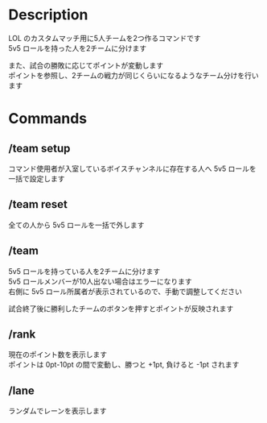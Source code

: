 # Description
LOL のカスタムマッチ用に5人チームを2つ作るコマンドです  
5v5 ロールを持った人を2チームに分けます  


また、試合の勝敗に応じてポイントが変動します  
ポイントを参照し、2チームの戦力が同じくらいになるようなチーム分けを行います  

# Commands
## /team setup

コマンド使用者が入室しているボイスチャンネルに存在する人へ 5v5 ロールを一括で設定します

## /team reset
全ての人から 5v5 ロールを一括で外します

## /team
5v5 ロールを持っている人を2チームに分けます  
5v5 ロールメンバーが10人出ない場合はエラーになります  
右側に 5v5 ロール所属者が表示されているので、手動で調整してください  

試合終了後に勝利したチームのボタンを押すとポイントが反映されます  

## /rank
現在のポイント数を表示します  
ポイントは 0pt-10pt の間で変動し、勝つと +1pt, 負けると -1pt されます

## /lane
ランダムでレーンを表示します